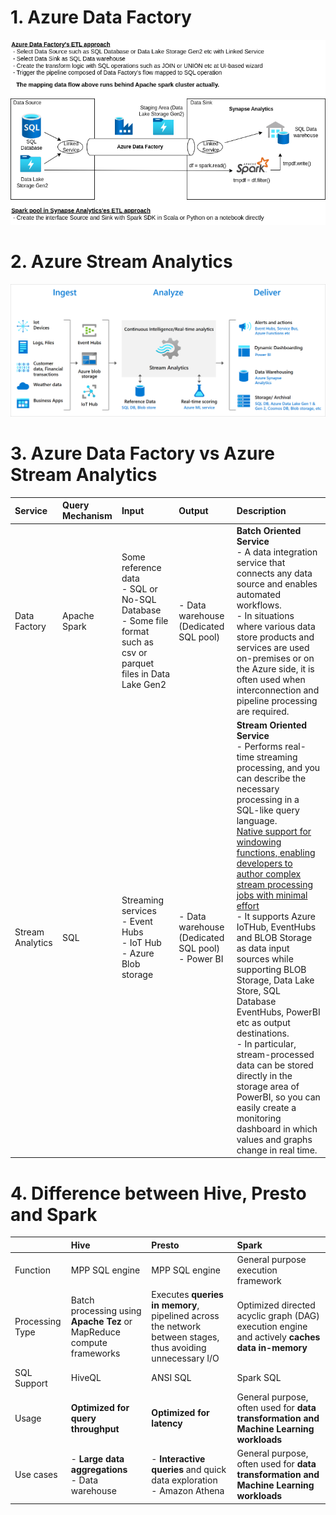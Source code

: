 # 1. Azure Data Factory

![AzureDataFactory.drawio.png](https://github.com/developer-onizuka/Diagrams/blob/main/AzureDataFactory/AzureDataFactory.drawio.png)

# 2. Azure Stream Analytics

![stream-analytics-e2e-pipeline.png](https://github.com/developer-onizuka/AzureDataFactory/blob/main/stream-analytics-e2e-pipeline.png)

# 3. Azure Data Factory vs Azure Stream Analytics

| Service | Query Mechanism | Input | Output | Description |
| :--- | :--- | :--- | :--- | :--- |
| Data Factory | Apache Spark | Some reference data <br> - SQL or No-SQL Database <br> - Some file format such as csv or parquet files in Data Lake Gen2 | - Data warehouse (Dedicated SQL pool) | **Batch Oriented Service** <br> - A data integration service that connects any data source and enables automated workflows.<br> - In situations where various data store products and services are used on-premises or on the Azure side, it is often used when interconnection and pipeline processing are required. |
| Stream Analytics | SQL | Streaming services <br> - Event Hubs <br> - IoT Hub <br> - Azure Blob storage | - Data warehouse (Dedicated SQL pool) <br> - Power BI | **Stream Oriented Service** <br> - Performs real-time streaming processing, and you can describe the necessary processing in a SQL-like query language.<br> [Native support for windowing functions, enabling developers to author complex stream processing jobs with minimal effort](https://learn.microsoft.com/en-us/azure/stream-analytics/stream-analytics-window-functions) <br> - It supports Azure IoTHub, EventHubs and BLOB Storage as data input sources while supporting BLOB Storage, Data Lake Store, SQL Database EventHubs, PowerBI etc as output destinations.<br> - In particular, stream-processed data can be stored directly in the storage area of PowerBI, so you can easily create a monitoring dashboard in which values and graphs change in real time.|


# 4. Difference between Hive, Presto and Spark

| | Hive | Presto | Spark |
| :--- | :--- | :--- | :--- |
|Function| MPP SQL engine | MPP SQL engine | General purpose execution framework |
|Processing Type| Batch processing using **Apache Tez** or MapReduce compute frameworks | Executes **queries in memory**, pipelined across the network between stages, thus avoiding unnecessary I/O | Optimized directed acyclic graph (DAG) execution engine and actively **caches data in-memory** |
|SQL Support| HiveQL | ANSI SQL | Spark SQL |
|Usage| **Optimized for query throughput** | **Optimized for latency** | General purpose, often used for **data transformation and Machine Learning workloads** |
|Use cases| - **Large data aggregations** <br> - Data warehouse | - **Interactive queries** and quick data exploration <br> - Amazon Athena | General purpose, often used for **data transformation and Machine Learning workloads** |
